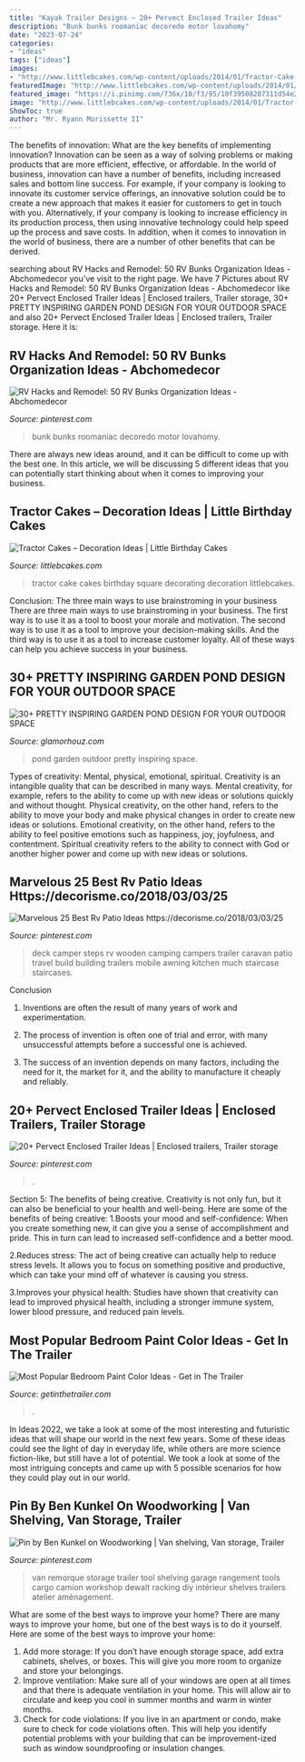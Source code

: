 ```yaml
---
title: "Kayak Trailer Designs ~ 20+ Pervect Enclosed Trailer Ideas"
description: "Bunk bunks roomaniac decoredo motor lovahomy"
date: "2023-07-24"
categories:
- "ideas"
tags: ["ideas"]
images:
- "http://www.littlebcakes.com/wp-content/uploads/2014/01/Tractor-Cake-Ideas.jpg"
featuredImage: "http://www.littlebcakes.com/wp-content/uploads/2014/01/Tractor-Cake-Ideas.jpg"
featured_image: "https://i.pinimg.com/736x/10/f3/95/10f39508207311d54e22dbff1008ae3c.jpg"
image: "http://www.littlebcakes.com/wp-content/uploads/2014/01/Tractor-Cake-Ideas.jpg"
ShowToc: true
author: "Mr. Ryann Morissette II"
---
```



The benefits of innovation: What are the key benefits of implementing innovation?
Innovation can be seen as a way of solving problems or making products that are more efficient, effective, or affordable. In the world of business, innovation can have a number of benefits, including increased sales and bottom line success. For example, if your company is looking to innovate its customer service offerings, an innovative solution could be to create a new approach that makes it easier for customers to get in touch with you. Alternatively, if your company is looking to increase efficiency in its production process, then using innovative technology could help speed up the process and save costs. In addition, when it comes to innovation in the world of business, there are a number of other benefits that can be derived.

	

		
searching about RV Hacks and Remodel: 50 RV Bunks Organization Ideas - Abchomedecor you've visit to the right page. We have 7 Pictures about RV Hacks and Remodel: 50 RV Bunks Organization Ideas - Abchomedecor like 20+ Pervect Enclosed Trailer Ideas | Enclosed trailers, Trailer storage, 30+ PRETTY INSPIRING GARDEN POND DESIGN FOR YOUR OUTDOOR SPACE and also 20+ Pervect Enclosed Trailer Ideas | Enclosed trailers, Trailer storage. Here it is:
		
    
## RV Hacks And Remodel: 50 RV Bunks Organization Ideas - Abchomedecor

<img loading=lazy src="https://i.pinimg.com/736x/4c/e2/4c/4ce24c4efbe667fc8bb8f81e31dbf00d.jpg" onerror="this.onerror=null;this.src='https://tse3.mm.bing.net/th?id=OIP.LKShvjMWgXXfv2W_aBIcpQHaLH&amp;pid=15.1';" alt="RV Hacks and Remodel: 50 RV Bunks Organization Ideas - Abchomedecor">

_Source: pinterest.com_

>bunk bunks roomaniac decoredo motor lovahomy. 

	

There are always new ideas around, and it can be difficult to come up with the best one. In this article, we will be discussing 5 different ideas that you can potentially start thinking about when it comes to improving your business.

    
## Tractor Cakes – Decoration Ideas | Little Birthday Cakes

<img loading=lazy src="http://www.littlebcakes.com/wp-content/uploads/2014/01/Tractor-Cake-Ideas.jpg" onerror="this.onerror=null;this.src='https://tse3.mm.bing.net/th?id=OIP.3RYor2YRO8eBrm2ZrpDnEQHaGx&amp;pid=15.1';" alt="Tractor Cakes – Decoration Ideas | Little Birthday Cakes">

_Source: littlebcakes.com_

>tractor cake cakes birthday square decorating decoration littlebcakes. 

	

Conclusion: The three main ways to use brainstroming in your business
There are three main ways to use brainstroming in your business. The first way is to use it as a tool to boost your morale and motivation. The second way is to use it as a tool to improve your decision-making skills. And the third way is to use it as a tool to increase customer loyalty. All of these ways can help you achieve success in your business.

    
## 30+ PRETTY INSPIRING GARDEN POND DESIGN FOR YOUR OUTDOOR SPACE

<img loading=lazy src="https://glamorhouz.com/wp-content/uploads/2019/01/30-PRETTY-INSPIRING-GARDEN-POND-DESIGN-FOR-YOUR-OUTDOOR-SPACE-16.jpg" onerror="this.onerror=null;this.src='https://tse2.mm.bing.net/th?id=OIP.nnTLOnpR3ruAT9cetPn3_QHaLH&amp;pid=15.1';" alt="30+ PRETTY INSPIRING GARDEN POND DESIGN FOR YOUR OUTDOOR SPACE">

_Source: glamorhouz.com_

>pond garden outdoor pretty inspiring space. 

	

Types of creativity: Mental, physical, emotional, spiritual.
Creativity is an intangible quality that can be described in many ways. Mental creativity, for example, refers to the ability to come up with new ideas or solutions quickly and without thought. Physical creativity, on the other hand, refers to the ability to move your body and make physical changes in order to create new ideas or solutions. Emotional creativity, on the other hand, refers to the ability to feel positive emotions such as happiness, joy, joyfulness, and contentment. Spiritual creativity refers to the ability to connect with God or another higher power and come up with new ideas or solutions.

    
## Marvelous 25 Best Rv Patio Ideas Https://decorisme.co/2018/03/03/25

<img loading=lazy src="https://i.pinimg.com/736x/cc/d2/0d/ccd20d07b12319c303305dbeb99c20ba.jpg" onerror="this.onerror=null;this.src='https://tse4.mm.bing.net/th?id=OIP.A_jaVLjz4nykxvxlQVPGRQHaFj&amp;pid=15.1';" alt="Marvelous 25 Best Rv Patio Ideas https://decorisme.co/2018/03/03/25">

_Source: pinterest.com_

>deck camper steps rv wooden camping campers trailer caravan patio travel build building trailers mobile awning kitchen much staircase staircases. 

	

Conclusion
1. Inventions are often the result of many years of work and experimentation.
2. The process of invention is often one of trial and error, with many unsuccessful attempts before a successful one is achieved.

3. The success of an invention depends on many factors, including the need for it, the market for it, and the ability to manufacture it cheaply and reliably.

    
## 20+ Pervect Enclosed Trailer Ideas | Enclosed Trailers, Trailer Storage

<img loading=lazy src="https://i.pinimg.com/736x/e9/eb/4f/e9eb4f7a6e4f75ef82a4e0d9280613dd.jpg" onerror="this.onerror=null;this.src='https://tse3.mm.bing.net/th?id=OIP.SqQGbbLt8R6uyqTPYBnm5gHaFj&amp;pid=15.1';" alt="20+ Pervect Enclosed Trailer Ideas | Enclosed trailers, Trailer storage">

_Source: pinterest.com_

>. 

	

Section 5: The benefits of being creative.
Creativity is not only fun, but it can also be beneficial to your health and well-being. Here are some of the benefits of being creative:
1.Boosts your mood and self-confidence: When you create something new, it can give you a sense of accomplishment and pride. This in turn can lead to increased self-confidence and a better mood.

2.Reduces stress: The act of being creative can actually help to reduce stress levels. It allows you to focus on something positive and productive, which can take your mind off of whatever is causing you stress.

3.Improves your physical health: Studies have shown that creativity can lead to improved physical health, including a stronger immune system, lower blood pressure, and reduced pain levels.


    
## Most Popular Bedroom Paint Color Ideas - Get In The Trailer

<img loading=lazy src="https://cdn.getinthetrailer.com/wp-content/uploads/most-popular-bedroom-paint-color-ideas_197603.jpg" onerror="this.onerror=null;this.src='https://tse3.mm.bing.net/th?id=OIP.OJAYLR90Bf-t0dRlxKNhlAHaKA&amp;pid=15.1';" alt="Most Popular Bedroom Paint Color Ideas - Get in The Trailer">

_Source: getinthetrailer.com_

>. 

	

In Ideas 2022, we take a look at some of the most interesting and futuristic ideas that will shape our world in the next few years. Some of these ideas could see the light of day in everyday life, while others are more science fiction-like, but still have a lot of potential. We took a look at some of the most intriguing concepts and came up with 5 possible scenarios for how they could play out in our world.

    
## Pin By Ben Kunkel On Woodworking | Van Shelving, Van Storage, Trailer

<img loading=lazy src="https://i.pinimg.com/736x/10/f3/95/10f39508207311d54e22dbff1008ae3c.jpg" onerror="this.onerror=null;this.src='https://tse2.mm.bing.net/th?id=OIP.Fso-lqDUimfcwk2GYxmMSgHaKI&amp;pid=15.1';" alt="Pin by Ben Kunkel on Woodworking | Van shelving, Van storage, Trailer">

_Source: pinterest.com_

>van remorque storage trailer tool shelving garage rangement tools cargo camion workshop dewalt racking diy intérieur shelves trailers atelier aménagement. 

	

What are some of the best ways to improve your home?
There are many ways to improve your home, but one of the best ways is to do it yourself. Here are some of the best ways to improve your home: 
1. Add more storage: If you don’t have enough storage space, add extra cabinets, shelves, or boxes. This will give you more room to organize and store your belongings. 
2. Improve ventilation: Make sure all of your windows are open at all times and that there is adequate ventilation in your home. This will allow air to circulate and keep you cool in summer months and warm in winter months. 
3. Check for code violations: If you live in an apartment or condo, make sure to check for code violations often. This will help you identify potential problems with your building that can be improvement-ized such as window soundproofing or insulation changes.

